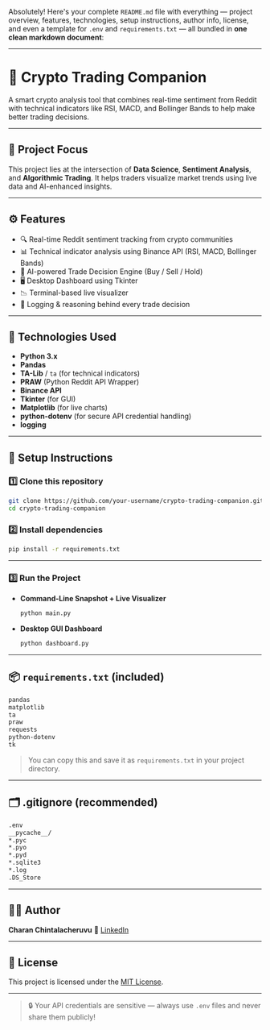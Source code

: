 Absolutely! Here's your complete `README.md` file with everything — project overview, features, technologies, setup instructions, author info, license, and even a template for `.env` and `requirements.txt` — all bundled in **one clean markdown document**:

---

# 🧠 Crypto Trading Companion

A smart crypto analysis tool that combines real-time sentiment from Reddit with technical indicators like RSI, MACD, and Bollinger Bands to help make better trading decisions.

---

## 📌 Project Focus

This project lies at the intersection of **Data Science**, **Sentiment Analysis**, and **Algorithmic Trading**. It helps traders visualize market trends using live data and AI-enhanced insights.

---

## ⚙️ Features

- 🔍 Real-time Reddit sentiment tracking from crypto communities
- 📊 Technical indicator analysis using Binance API (RSI, MACD, Bollinger Bands)
- 🚦 AI-powered Trade Decision Engine (Buy / Sell / Hold)
- 🖥️ Desktop Dashboard using Tkinter
- 📉 Terminal-based live visualizer
- 🧾 Logging & reasoning behind every trade decision

---

## 🧪 Technologies Used

- **Python 3.x**
- **Pandas**
- **TA-Lib** / `ta` (for technical indicators)
- **PRAW** (Python Reddit API Wrapper)
- **Binance API**
- **Tkinter** (for GUI)
- **Matplotlib** (for live charts)
- **python-dotenv** (for secure API credential handling)
- **logging**

---

## 🚀 Setup Instructions

### 1️⃣ Clone this repository

```bash
git clone https://github.com/your-username/crypto-trading-companion.git
cd crypto-trading-companion
````

### 2️⃣ Install dependencies

```bash
pip install -r requirements.txt
```

---

### 3️⃣ Run the Project

* **Command-Line Snapshot + Live Visualizer**

  ```bash
  python main.py
  ```

* **Desktop GUI Dashboard**

  ```bash
  python dashboard.py
  ```

---

## 📦 `requirements.txt` (included)

```txt
pandas
matplotlib
ta
praw
requests
python-dotenv
tk
```

> You can copy this and save it as `requirements.txt` in your project directory.

---

## 🗂️ .gitignore (recommended)

```txt
.env
__pycache__/
*.pyc
*.pyo
*.pyd
*.sqlite3
*.log
.DS_Store
```
---

## 👨‍💻 Author

**Charan Chintalacheruvu**
🔗 [LinkedIn](https://www.linkedin.com/in/charan-chintalachervu)

---

## 📄 License

This project is licensed under the [MIT License](https://opensource.org/licenses/MIT).

---

> 🔒 Your API credentials are sensitive — always use `.env` files and never share them publicly!

```

